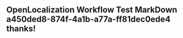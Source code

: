<properties
ms.topic="hero-topic1"
ms.test1="hero-topic"
ms.test2="test"/>

## OpenLocalization Workflow Test MarkDown a450ded8-874f-4a1b-a77a-ff81dec0ede4 thanks!
